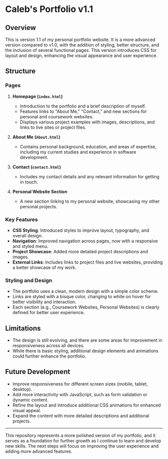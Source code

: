 # Caleb's Portfolio v1.1  

## Overview  
This is version 1.1 of my personal portfolio website. It is a more advanced version compared to v1.0, with the addition of styling, better structure, and the inclusion of several functional pages. This version introduces CSS for layout and design, enhancing the visual appearance and user experience.  

## Structure  

### Pages  
1. **Homepage (`index.html`)**  
   - Introduction to the portfolio and a brief description of myself.  
   - Features links to "About Me," "Contact," and new sections for personal and coursework websites.  
   - Displays various project examples with images, descriptions, and links to live sites or project files.

2. **About Me (`About.html`)**  
   - Contains personal background, education, and areas of expertise, including my current studies and experience in software development.

3. **Contact (`contact.html`)**  
   - Includes my contact details and any relevant information for getting in touch.

4. **Personal Website Section**  
   - A new section linking to my personal website, showcasing my other personal projects.

### Key Features  
- **CSS Styling**: Introduced styles to improve layout, typography, and overall design.  
- **Navigation**: Improved navigation across pages, now with a responsive and styled menu.  
- **Project Showcase**: Added more detailed project descriptions and images.  
- **External Links**: Includes links to project files and live websites, providing a better showcase of my work.

### Styling and Design  
- The portfolio uses a clean, modern design with a simple color scheme.  
- Links are styled with a bisque color, changing to white on hover for better visibility and interaction.  
- Each section (e.g., Coursework Websites, Personal Websites) is clearly defined for better user experience.

## Limitations  
- The design is still evolving, and there are some areas for improvement in responsiveness across all devices.
- While there is basic styling, additional design elements and animations could further enhance the portfolio.

## Future Development  
- Improve responsiveness for different screen sizes (mobile, tablet, desktop).  
- Add more interactivity with JavaScript, such as form validation or dynamic content.  
- Refine the layout and introduce additional CSS animations for enhanced visual appeal.  
- Expand the content with more detailed descriptions and additional projects.

---

This repository represents a more polished version of my portfolio, and it serves as a foundation for further growth as I continue to learn and develop new skills. The next steps will focus on improving the user experience and adding more advanced features.
